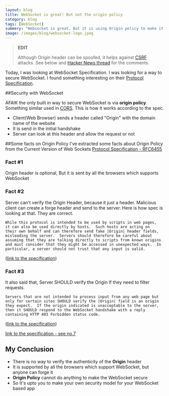 ```yaml
---
layout: blog
title: WebSocket is great! But not the origin policy
category: blog
tags: [WebSocket]  
summery: "Websocket is great. But it is using Origin policy to make it secure. But it cannot secure it. So we don't need origin policy"
image: /images/blog/websocket-logo.jpeg
---
```


>**EDIT**
>
>Although Origin header can be spoofed, it helps against [CSRF](http://en.wikipedia.org/wiki/Cross-site_request_forgery) attacks. See below and [Hacker News thread](http://news.ycombinator.com/item?id=4215483) for the comments. 

Today, I was looking at WebSocket Specification. I was looking for a way to secure WebSocket. I found something interesting on their [Protocol Specification](http://tools.ietf.org/html/rfc6455).

##Security with WebSocket

AFAIK the only built in way to secure WebSocket is via **origin policy**. Something similar used in [CORS](http://en.wikipedia.org/wiki/Cross-origin_resource_sharing). This is how it works according to the spec.

* Client(Web Browser) sends a header called "Origin" with the domain name of the website
* It is send in the initial handshake
* Server can look at this header and allow the request or not

##Some facts on Origin Policy
I've extracted some facts about Origin Policy from the Current Version of Web Sockets [Protocol Specification - RFC6455](http://tools.ietf.org/html/rfc6455)

### Fact #1
Origin header is optional, But it is sent by all the browsers which supports WebSocket

### Fact #2
Server can't verify the Origin Header, because it just a header. Malicious client can create a forge header and send to the server. Here is how spec is looking at that. They are correct.

	While this protocol is intended to be used by scripts in web pages,
	it can also be used directly by hosts.  Such hosts are acting on
	their own behalf and can therefore send fake |Origin| header fields,
	misleading the server.  Servers should therefore be careful about
	assuming that they are talking directly to scripts from known origins
	and must consider that they might be accessed in unexpected ways.  In
	particular, a server should not trust that any input is valid.
([link to the specification](http://tools.ietf.org/html/rfc6455#section-10.1))

### Fact #3
It also said that, Server SHOULD verify the Origin If they need to filter requests.

	Servers that are not intended to process input from any web page but
	only for certain sites SHOULD verify the |Origin| field is an origin
	they expect.  If the origin indicated is unacceptable to the server,
	then it SHOULD respond to the WebSocket handshake with a reply
	containing HTTP 403 Forbidden status code.
([link to the specification](http://tools.ietf.org/html/rfc6455#section-10.2))

[link to the specification - see no.7](http://tools.ietf.org/html/rfc6455#section-4.2.1)

## My Conclusion

* There is no way to verify the authenticity of the **Origin** header
* It is supported by all the browsers which support WebSocket, but anyone can forge it
* **Origin Policy** cannot do anything to make the WebSocket secure
* So It's upto you to make your own security model for your WebSocket based app

